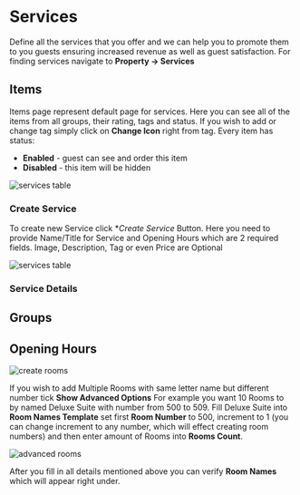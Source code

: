 # Services
Define all the services that you offer and we can help you to promote them to you guests ensuring increased revenue as well as guest satisfaction. For finding services navigate to **Property -> Services**

## Items
Items page represent default page for services. Here you can see all of the items from all groups, their rating, tags and status. If you wish to add or change tag simply click on **Change Icon** right from tag. Every item has status:
- **Enabled** - guest can see and order this item
- **Disabled** - this item will be hidden

![services table](https://static.guestbell.com/img/docs/services/servicesTable.jpg)

### Create Service
To create new Service click **Create Service* Button. Here you need to provide Name/Title for Service and Opening Hours which are 2 required fields. Image, Description, Tag or even Price are Optional 

![services table](https://static.guestbell.com/img/docs/services/servicesCreate.jpg)

### Service Details

## Groups

## Opening Hours

![create rooms](https://static.guestbell.com/img/docs/rooms/roomsCreate.jpg)

If you wish to add Multiple Rooms with same letter name but different number tick **Show Advanced Options** For example you want 10 Rooms to by named Deluxe Suite with number from 500 to 509. Fill Deluxe Suite into **Room Names Template** set first **Room Number** to 500, increment to 1 (you can change increment to any number, which will effect creating room numbers) and then enter amount of Rooms into **Rooms Count**.

![advanced rooms](https://static.guestbell.com/img/docs/rooms/roomsAdvanced.jpg)

After you fill in all details mentioned above you can verify **Room Names** which will appear right under.
